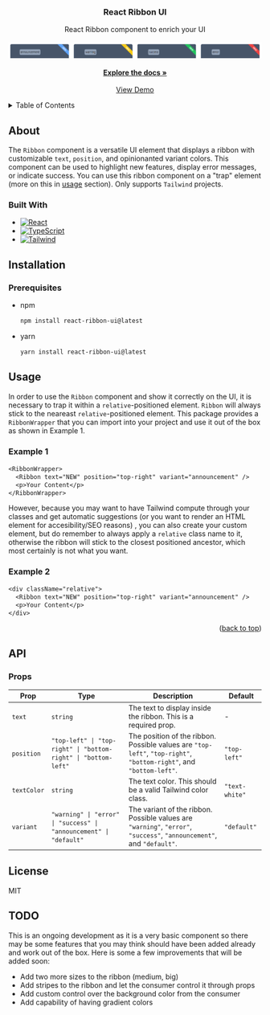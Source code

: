 <div align="center">
  <h3 align="center">React Ribbon UI</h3>
  
  <p align="center">
    React Ribbon component to enrich your UI
    <br />
    <br />
    <img src="image.png" alt="React Ribbon UI"/>
    <br />
    <br />
    <a href="https://github.com/token-ed/react-ribbon-ui"><strong>Explore the docs »</strong></a>
    <br />
    <br />
    <a href="https://token-ed.github.io/react-ribbon-ui/" target="_blank">View Demo</a>
  </p>
</div>

<!-- TABLE OF CONTENTS -->
<details>
  <summary>Table of Contents</summary>
  <ol>
    <li>
      <a href="#about">About</a>
      <ul>
        <li><a href="#built-with">Built With</a></li>
      </ul>
    </li>
    <li>
      <a href="#installation">Installation</a>
      <ul>
        <li><a href="#prerequisites">Prerequisites</a></li>
      </ul>
    </li>
     <li>
      <a href="#usage">Usage</a>
      <ul>
        <li><a href="#example-1">Example 1</a></li>
        <li><a href="#example-2">Example 2</a></li>
      </ul>
    </li>
    <li>
      <a href="#api">API</a>
      <ul>
        <li><a href="#props">Props</a></li>
      </ul>
    </li>
    <li><a href="#license">License</a></li>
    <li><a href="#todo">TODO</a></li>
  </ol>
</details>

<!-- ABOUT THE PROJECT -->

## About

The `Ribbon` component is a versatile UI element that displays a ribbon with customizable `text`, `position`, and opinionanted variant colors. This component can be used to highlight new features, display error messages, or indicate success. You can use this ribbon component on a "trap" element (more on this in [usage](#usage) section). Only supports `Tailwind` projects.

### Built With

- [![React][React.js]][React-url]
- [![TypeScript][TypeScript]][TypeScript-url]
- [![Tailwind][Tailwind]][Tailwind-url]

<!-- GETTING STARTED -->

## Installation

### Prerequisites

- npm

  ```sh
  npm install react-ribbon-ui@latest
  ```

- yarn
  ```sh
  yarn install react-ribbon-ui@latest
  ```

<!-- USAGE EXAMPLES -->

## Usage

In order to use the `Ribbon` component and show it correctly on the UI, it is necessary to trap it within a `relative`-positioned element. `Ribbon` will always stick to the neareast `relative`-positioned element. This package provides a `RibbonWrapper` that you can import into your project and use it out of the box as shown in Example 1.

### Example 1

```tsx
<RibbonWrapper>
  <Ribbon text="NEW" position="top-right" variant="announcement" />
  <p>Your Content</p>
</RibbonWrapper>
```

However, because you may want to have Tailwind compute through your classes and get automatic suggestions (or you want to render an HTML element for accesibility/SEO reasons) , you can also create your custom element, but do remember to always apply a `relative` class name to it, otherwise the ribbon will stick to the closest positioned ancestor, which most certainly is not what you want.

### Example 2

```tsx
<div className="relative">
  <Ribbon text="NEW" position="top-right" variant="announcement" />
  <p>Your Content</p>
</div>
```

<p align="right">(<a href="#readme-top">back to top</a>)</p>

## API

### Props

| Prop        | Type                                                               | Description                                                                                                            | Default        |
| ----------- | ------------------------------------------------------------------ | ---------------------------------------------------------------------------------------------------------------------- | -------------- |
| `text`      | `string`                                                           | The text to display inside the ribbon. This is a required prop.                                                        | -              |
| `position`  | `"top-left" \| "top-right" \| "bottom-right" \| "bottom-left"`     | The position of the ribbon. Possible values are `"top-left"`, `"top-right"`, `"bottom-right"`, and `"bottom-left"`.    | `"top-left"`   |
| `textColor` | `string`                                                           | The text color. This should be a valid Tailwind color class.                                                           | `"text-white"` |
| `variant`   | `"warning" \| "error" \| "success" \| "announcement" \| "default"` | The variant of the ribbon. Possible values are `"warning"`, `"error"`, `"success"`, `"announcement"`, and `"default"`. | `"default"`    |

<!-- LICENSE -->

## License

MIT

<!-- ACKNOWLEDGMENTS -->

## TODO

This is an ongoing development as it is a very basic component so there may be some features that you may think should have been added already and work out of the box. Here is some a few improvements that will be added soon:

- Add two more sizes to the ribbon (medium, big)
- Add stripes to the ribbon and let the consumer control it through props
- Add custom control over the background color from the consumer
- Add capability of having gradient colors

[TypeScript]: https://img.shields.io/badge/TypeScript-3178C6?style=for-the-badge&logo=typescript&logoColor=white
[Tailwind]: https://img.shields.io/badge/tailwindcss-0F172A?&logo=tailwindcss
[React.js]: https://img.shields.io/badge/React-20232A?style=for-the-badge&logo=react&logoColor=61DAFB
[React-url]: https://react.dev/
[TypeScript-url]: https://www.typescriptlang.org/
[Tailwind-url]: https://tailwindcss.com/
